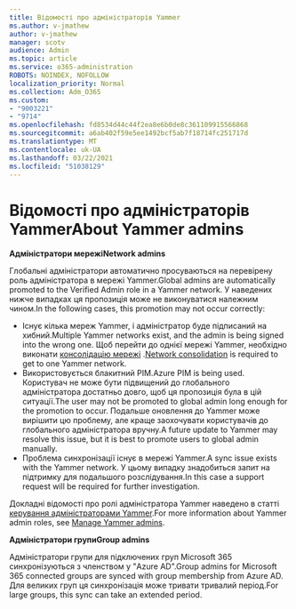 ```yaml
---
title: Відомості про адміністраторів Yammer
ms.author: v-jmathew
author: v-jmathew
manager: scotv
audience: Admin
ms.topic: article
ms.service: o365-administration
ROBOTS: NOINDEX, NOFOLLOW
localization_priority: Normal
ms.collection: Adm_O365
ms.custom:
- "9003221"
- "9714"
ms.openlocfilehash: fd8534d44c44f2ea8e6b0de8c361109915566868
ms.sourcegitcommit: a6ab402f59e5ee1492bcf5ab7f18714fc251717d
ms.translationtype: MT
ms.contentlocale: uk-UA
ms.lasthandoff: 03/22/2021
ms.locfileid: "51038129"
---
```

# <a name="about-yammer-admins"></a><span data-ttu-id="0732a-102">Відомості про адміністраторів Yammer</span><span class="sxs-lookup"><span data-stu-id="0732a-102">About Yammer admins</span></span>

<span data-ttu-id="0732a-103">**Адміністратори мережі**</span><span class="sxs-lookup"><span data-stu-id="0732a-103">**Network admins**</span></span>

<span data-ttu-id="0732a-104">Глобальні адміністратори автоматично просуваються на перевірену роль адміністратора в мережі Yammer.</span><span class="sxs-lookup"><span data-stu-id="0732a-104">Global admins are automatically promoted to the Verified Admin role in a Yammer network.</span></span> <span data-ttu-id="0732a-105">У наведених нижче випадках ця пропозиція може не виконуватися належним чином.</span><span class="sxs-lookup"><span data-stu-id="0732a-105">In the following cases, this promotion may not occur correctly:</span></span>

- <span data-ttu-id="0732a-106">Існує кілька мереж Yammer, і адміністратор буде підписаний на хибний.</span><span class="sxs-lookup"><span data-stu-id="0732a-106">Multiple Yammer networks exist, and the admin is being signed into the wrong one.</span></span> <span data-ttu-id="0732a-107">Щоб перейти до однієї мережі Yammer, необхідно виконати [консолідацію мережі](https://docs.microsoft.com/yammer/configure-your-yammer-network/consolidate-multiple-yammer-networks) .</span><span class="sxs-lookup"><span data-stu-id="0732a-107">[Network consolidation](https://docs.microsoft.com/yammer/configure-your-yammer-network/consolidate-multiple-yammer-networks) is required to get to one Yammer network.</span></span>
- <span data-ttu-id="0732a-108">Використовується блакитний PIM.</span><span class="sxs-lookup"><span data-stu-id="0732a-108">Azure PIM is being used.</span></span> <span data-ttu-id="0732a-109">Користувач не може бути підвищений до глобального адміністратора достатньо довго, щоб ця пропозиція була в цій ситуації.</span><span class="sxs-lookup"><span data-stu-id="0732a-109">The user may not be promoted to global admin long enough for the promotion to occur.</span></span> <span data-ttu-id="0732a-110">Подальше оновлення до Yammer може вирішити цю проблему, але краще заохочувати користувачів до глобального адміністратора вручну.</span><span class="sxs-lookup"><span data-stu-id="0732a-110">A future update to Yammer may resolve this issue, but it is best to promote users to global admin manually.</span></span>
- <span data-ttu-id="0732a-111">Проблема синхронізації існує в мережі Yammer.</span><span class="sxs-lookup"><span data-stu-id="0732a-111">A sync issue exists with the Yammer network.</span></span> <span data-ttu-id="0732a-112">У цьому випадку знадобиться запит на підтримку для подальшого розслідування.</span><span class="sxs-lookup"><span data-stu-id="0732a-112">In this case a support request will be required for further investigation.</span></span>

<span data-ttu-id="0732a-113">Докладні відомості про ролі адміністратора Yammer наведено в статті [керування адміністраторами Yammer](https://docs.microsoft.com/yammer/manage-yammer-users/manage-yammer-admins).</span><span class="sxs-lookup"><span data-stu-id="0732a-113">For more information about Yammer admin roles, see [Manage Yammer admins](https://docs.microsoft.com/yammer/manage-yammer-users/manage-yammer-admins).</span></span>

<span data-ttu-id="0732a-114">**Адміністратори групи**</span><span class="sxs-lookup"><span data-stu-id="0732a-114">**Group admins**</span></span>

<span data-ttu-id="0732a-115">Адміністратори групи для підключених груп Microsoft 365 синхронізуються з членством у "Azure AD".</span><span class="sxs-lookup"><span data-stu-id="0732a-115">Group admins for Microsoft 365 connected groups are synced with group membership from Azure AD.</span></span> <span data-ttu-id="0732a-116">Для великих груп ця синхронізація може тривати тривалий період.</span><span class="sxs-lookup"><span data-stu-id="0732a-116">For large groups, this sync can take an extended period.</span></span>
